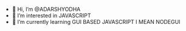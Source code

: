 - 👋 Hi, I’m @ADARSHYODHA
- 👀 I’m interested in JAVASCRIPT 
- 🌱 I’m currently learning GUI BASED JAVASCRIPT I MEAN NODEGUI

<!---
ADARSHYODHA/ADARSHYODHA is a ✨ special ✨ repository because its `README.md` (this file) appears on your GitHub profile.
You can click the Preview link to take a look at your changes.
--->

